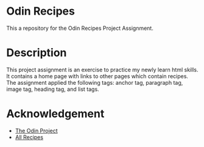 # **Odin Recipes**
This a repository for the Odin Recipes Project Assignment.

# **Description**
This project assignment is an exercise to practice my newly learn html skills. It contains a home page with links to other pages which contain recipes. The assignment applied the following tags: anchor tag, paragraph tag, image tag, heading tag, and list tags. 

# **Acknowledgement**
- [The Odin Project](https://www.theodinproject.com/lessons/foundations-recipes)
- [All Recipes](https://www.allrecipes.com/)
